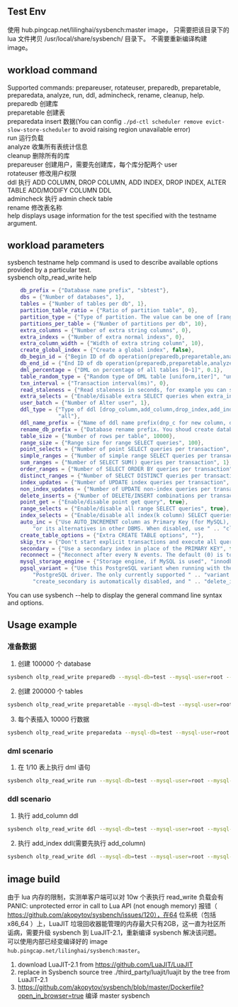 ## Test Env
使用 hub.pingcap.net/lilinghai/sysbench:master image，
只需要把该目录下的 lua 文件拷贝 /usr/local/share/sysbench/ 目录下。 不需要重新编译构建 image。 

## workload command
Supported commands: prepareuser, rotateuser, preparedb, preparetable, preparedata, analyze, run, ddl, admincheck, rename, cleanup, help.   
preparedb 创建库  
preparetable 创建表  
preparedata insert 数据(You can config ```./pd-ctl scheduler remove evict-slow-store-scheduler``` to avoid raising region unavailable error)  
run 运行负载  
analyze 收集所有表统计信息  
cleanup 删除所有的库  
prepareuser 创建用户，需要先创建库，每个库分配两个 user  
rotateuser 修改用户权限  
ddl 执行 ADD COLUMN, DROP COLUMN, ADD INDEX, DROP INDEX, ALTER TABLE ADD/MODIFY COLUMN DDL  
admincheck 执行 admin check table  
rename 修改表名称  
help displays usage information for the test specified with the testname argument.  

## workload parameters
sysbench testname help command is used to describe available options provided by a particular test.  
sysbench oltp_read_write help
```lua
    db_prefix = {"Database name prefix", "sbtest"},
    dbs = {"Number of databases", 1},
    tables = {"Number of tables per db", 1},
    partition_table_ratio = {"Ratio of partition table", 0},
    partition_type = {"Type of partition. The value can be one of [range,list,hash]", "hash"},
    partitions_per_table = {"Number of partitions per db", 10},
    extra_columns = {"Number of extra string columns", 0},
    extra_indexs = {"Number of extra normal indexs", 0},
    extra_column_width = {"Width of extra string column", 10},
    create_global_index = {"Create a global index", false},
    db_begin_id = {"Begin ID of db operation(preparedb,preparetable,analyze,cleanup,ddl)", 1},
    db_end_id = {"End ID of db operation(preparedb,preparetable,analyze,cleanup,ddl), 0 means dbs", 0},
    dml_percentage = {"DML on percentage of all tables [0~1]", 0.1},
    table_random_type = {"Random type of DML table [uniform,iter]", "uniform"},
    txn_interval = {"Transaction interval(ms)", 0},
    read_staleness = {"Read staleness in seconds, for example you can set -5", 0},
    extra_selects = {"Enable/disable extra SELECT queries when extra_indexs > 0", false},
    user_batch = {"Number of Alter user", 1},
    ddl_type = {"Type of ddl [drop_column,add_column,drop_index,add_index,change_column_type,all], all means all ddls",
                "all"},
    ddl_name_prefix = {"Name of ddl name prefix(dnp_c for new column, dnp_i for new index)", "dnp"},
    rename_db_prefix = {"Database rename prefix. You shoud create databases before rename", "rnsbtest"},
    table_size = {"Number of rows per table", 10000},
    range_size = {"Range size for range SELECT queries", 100},
    point_selects = {"Number of point SELECT queries per transaction", 10},
    simple_ranges = {"Number of simple range SELECT queries per transaction", 1},
    sum_ranges = {"Number of SELECT SUM() queries per transaction", 1},
    order_ranges = {"Number of SELECT ORDER BY queries per transaction", 1},
    distinct_ranges = {"Number of SELECT DISTINCT queries per transaction", 1},
    index_updates = {"Number of UPDATE index queries per transaction", 1},
    non_index_updates = {"Number of UPDATE non-index queries per transaction", 1},
    delete_inserts = {"Number of DELETE/INSERT combinations per transaction", 1},
    point_get = {"Enable/disable point get query", true},
    range_selects = {"Enable/disable all range SELECT queries", true},
    index_selects = {"Enable/disable all index(k column) SELECT queries", false},
    auto_inc = {"Use AUTO_INCREMENT column as Primary Key (for MySQL), " ..
        "or its alternatives in other DBMS. When disabled, use " .. "client-generated IDs", true},
    create_table_options = {"Extra CREATE TABLE options", ""},
    skip_trx = {"Don't start explicit transactions and execute all queries " .. "in the AUTOCOMMIT mode", false},
    secondary = {"Use a secondary index in place of the PRIMARY KEY", false},
    reconnect = {"Reconnect after every N events. The default (0) is to not reconnect", 0},
    mysql_storage_engine = {"Storage engine, if MySQL is used", "innodb"},
    pgsql_variant = {"Use this PostgreSQL variant when running with the " ..
        "PostgreSQL driver. The only currently supported " .. "variant is 'redshift'. When enabled, " ..
        "create_secondary is automatically disabled, and " .. "delete_inserts is set to 0"}
```

You can use sysbench --help to display the general command line syntax and options.

## Usage example  
### 准备数据
1. 创建 100000 个 database  
```bash
sysbench oltp_read_write preparedb --mysql-db=test --mysql-user=root --mysql-password="" --mysql-host=10.104.104.44 --mysql-port=4000 --db_prefix=sbtest --dbs=100000 --tables=2 --table_size=10000 --threads=64
```
2. 创建 200000 个 tables  
```bash
sysbench oltp_read_write preparetable --mysql-db=test --mysql-user=root --mysql-password="" --mysql-host=10.104.104.44 --mysql-port=4000 --db_prefix=sbtest --dbs=100000 --tables=2 --table_size=10000 --threads=64
```
3. 每个表插入 10000 行数据  
```bash
sysbench oltp_read_write preparedata --mysql-db=test --mysql-user=root --mysql-password="" --mysql-host=10.104.104.44 --mysql-port=4000 --db_prefix=sbtest --dbs=100000 --tables=2 --table_size=10000 --threads=64
```

### dml scenario
1. 在 1/10 表上执行 dml 语句  
```bash
sysbench oltp_read_write run --mysql-db=test --mysql-user=root --mysql-password="" --mysql-host=10.104.104.44 --mysql-port=4000 --db_prefix=sbtest --dbs=100000 --tables=2 --table_size=10000 --threads=64 --dml_percentage=0.1
```

### ddl scenario
1. 执行 add_column ddl  
```bash
sysbench oltp_read_write ddl --mysql-db=test --mysql-user=root --mysql-password="" --mysql-host=10.104.104.44 --mysql-port=4000 --db_prefix=sbtest --dbs=100000 --tables=2 --table_size=10000 --threads=64 --ddl_type=add_column
```
2. 执行 add_index ddl(需要先执行 add_column)  
```bash
sysbench oltp_read_write ddl --mysql-db=test --mysql-user=root --mysql-password="" --mysql-host=10.104.104.44 --mysql-port=4000 --db_prefix=sbtest --dbs=100000 --tables=2 --table_size=10000 --threads=64 --ddl_type=add_index
```

## image build
由于 lua 内存的限制，实测单客户端可以对 10w 个表执行 read_write 负载会有 PANIC: unprotected error in call to Lua API (not enough memory) 报错（
https://github.com/akopytov/sysbench/issues/120），在64 位系统（包括 x86_64 ）上，LuaJIT 垃圾回收器能管理的内存最大只有2GB，这一直为社区所诟病，需要升级 sysbench 到 LuaJIT-2.1，重新编译 sysbench 解决该问题。  
可以使用内部已经变编译好的 image `hub.pingcap.net/lilinghai/sysbench:master`。

1. download LuaJIT-2.1 from https://github.com/LuaJIT/LuaJIT
2. replace in Sysbench source tree ./third_party/luajit/luajit by the tree from LuaJIT-2.1
3. https://github.com/akopytov/sysbench/blob/master/Dockerfile?open_in_browser=true 编译 master sysbench
